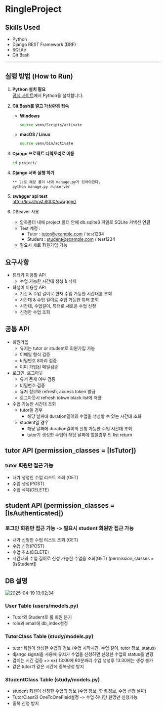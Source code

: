 # RingleProject

## Skills Used  
- Python
- Django REST Framework (DRF)
- SQLite  
- Git Bash  

---

## 실행 방법 (How to Run)

1. **Python 설치 필요**  
   [공식 사이트](https://www.python.org/downloads/)에서 Python을 설치합니다.

2. **Git Bash를 열고 가상환경 접속**

   - **Windows**
     ```bash
     source venv/Scripts/activate
     ```

   - **macOS / Linux**
     ```bash
     source venv/bin/activate
     ```

3. **Django 프로젝트 디렉토리로 이동**
   ```bash
   cd project/
   ```
4. **Django 서버 실행 하기**
   ```bash
   ** ls로 해당 폴더 내에 manage.py가 있어야한다.
   python manage.py runserver
   ```
5. **swagger api test**  
   [http://localhost:8000/swagger/](http://localhost:8000/swagger/)
6. DBeaver 사용
   - 압축폴더 내에 project 폴더 안에 db.sqlite3 파일로 SQLite 커넥션 연결
   - Test 계정 :
      - Tutor : tutor@example.com / test1234
      - Student : student@example.com / test1234
   - 필요시 새로 회원가입 가능

## 요구사항
- 튜터가 이용할 API
   - 수업 가능한 시간대 생성 & 삭제
- 학생이 이용할 API
   - 기간 & 수업 길이로 현재 수업 가능한 시간대를 조회
   - 시간대 & 수업 길이로 수업 가능한 튜터 조회
   - 시간대, 수업길이, 튜터로 새로운 수업 신청
   - 신청한 수업 조회

## 공통 API
- 회원가입
     - 유저는 tutor or student로 회원가입 가능
     - 이메일 형식 검증
     - 비밀번호 8자리 검증
     - 이미 가입된 메일검증
- 로그인, 로그아웃
     - 유저 존재 여부 검증
     - 비밀번호 검증
     - 유저 정보와 refresh, access token 발급
     - 로그아웃시 refresh tokwn black list에 저장
- 수업 가능한 시간대 조회
   - tutor일 경우
     - 해당 날짜에 duration길이의 수업을 생성할 수 있는 시간대 조회
   - student일 경우
     - 해당 날짜에 duration길이의 신청 가능한 수업 시간대 조회
     - tutor가 생성한 수업이 해당 날짜에 없을경우 빈 list return

## tutor API (permission_classes = [IsTutor])
### tutor 회원만 접근 가능
- 내가 생성한 수업 리스트 조회 (GET)
- 수업 생성(POST)
- 수업 삭제(DELETE)
## student API (permission_classes = [IsAuthenticated])
### 로그인 회원만 접근 가능 -> 필요시 student 회원만 접근 가능
- 내가 신청한 수업 리스트 조회 (GET)
- 수업 신청(POST)
- 수업 취소(DELETE)
- 시간대와 수업 길이로 신청 가능한 수업을 조회(GET) (permission_classes = [IsStudent])

## DB 설명
![2025-04-19 13;02;34](https://github.com/user-attachments/assets/e56d9435-5cef-483d-b86f-a26df8c68dc1)
### User Table (users/models.py)
- Tutor와 Student로 룰 회원 분기
- role과 email에 db_index설정
### TutorClass Table (study/models.py)
- tutor 회원이 생성한 수업의 정보 (수업 시작시간, 수업 길이, tutor 정보, status)
- django signal을 사용해 유저가 수업을 신청하면 신청한 수업의 status를 변경
- 겹치는 시간 검증 => ex) 13:00에 60분짜리 수업 생성후 13:30에는 생성 불가
- 같은 tutor가 같은 시간에 중복생성 방지
  
### StudentClass Table (study/models.py)
-  student 회원이 신청한 수업의 정보 (수업 정보, 학생 정보, 수업 신청 날짜)
- TutorClass와 OneToOneField설정 -> 수업 하나당 한명만 신청가능
- 중복 신청 방지
